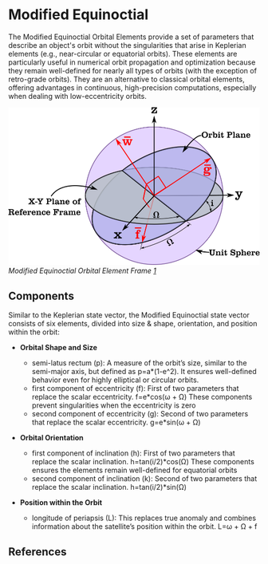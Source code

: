 # Modified Equinoctial

The Modified Equinoctial Orbital Elements provide a set of parameters that describe an object's orbit without the singularities that arise in Keplerian elements (e.g., near-circular or equatorial orbits). These elements are particularly useful in numerical orbit propagation and optimization because they remain well-defined for nearly all types of orbits (with the exception of retro-grade orbits). They are an alternative to classical orbital elements, offering advantages in continuous, high-precision computations, especially when dealing with low-eccentricity orbits.

![image](../assets/equinoctial-frame.png)
*Modified Equinoctial Orbital Element Frame [1]*

## Components

Similar to the Keplerian state vector, the Modified Equinoctial state vector consists of six elements, divided into size & shape, orientation, and position within the orbit:

* **Orbital Shape and Size**
    * semi-latus rectum (p): A measure of the orbit’s size, similar to the semi-major axis, but defined as p=a*(1-e^2). It ensures well-defined behavior even for highly elliptical or circular orbits.
    * first component of eccentricity (f): First of two parameters that replace the scalar eccentricity. f=e*cos(ω + Ω) These components prevent singularities when the eccentricity is zero
    * second component of eccentricity (g): Second of two parameters that replace the scalar eccentricity. g=e*sin(ω + Ω)

* **Orbital Orientation**
    * first component of inclination (h): First of two parameters that replace the scalar inclination. h=tan(i/2)*cos(Ω) These components ensures the elements remain well-defined for equatorial orbits
    * second component of inclination (k): Second of two parameters that replace the scalar inclination. h=tan(i/2)*sin(Ω)

* **Position within the Orbit**
    * longitude of periapsis (L): This replaces true anomaly and combines information about the satellite’s position within the orbit. L=ω + Ω + f

## References
[1]: https://degenerateconic.com/modified-equinoctial-elements.html
[2]: https://link.springer.com/article/10.1007/BF01227493
[3]: https://spsweb.fltops.jpl.nasa.gov/portaldataops/mpg/MPG_Docs/Source%20Docs/EquinoctalElements-modified.pdf